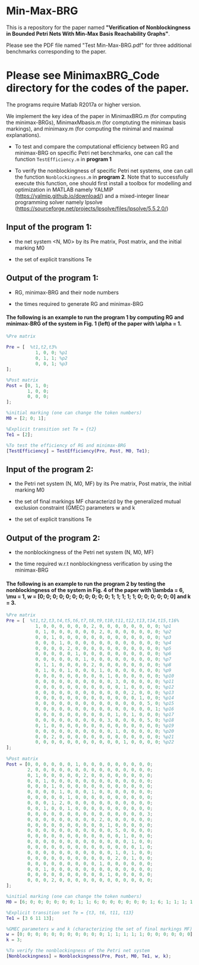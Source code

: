 # Min-Max-BRG

This is a repository for the paper named **"Verification of Nonblockingness in Bounded Petri Nets With Min-Max Basis Reachability Graphs"**.

Please see the PDF file named "Test Min-Max-BRG.pdf" for three additional benchmarks corresponding to the paper.

# Please see MinimaxBRG_Code directory for the codes of the paper.

The programs require Matlab R2017a or higher version.

We implement the key idea of the paper in MinimaxBRG.m (for computing the minimax-BRGs), MinimaxMbasis.m (for comptuting the minimax basis markings), and minimaxy.m (for computing the minimal and maximal explanations).

* To test and compare the computational efficiency between RG and minimax-BRG on specific Petri net benchmarks, one can call the function ``TestEfficiency.m`` in **program 1**

* To verify the nonblockingness of specific Petri net systems, one can call the function ``Nonblockingness.m`` in **program 2**. Note that to successfully execute this function, one should first install a toolbox for modelling and optimization in MATLAB namely YALMIP (https://yalmip.github.io/download/) and a mixed-integer linear programming solver namely lpsolve (https://sourceforge.net/projects/lpsolve/files/lpsolve/5.5.2.0/)

## Input of the program 1:

* the net system <N, M0> by its Pre matrix, Post matrix, and the initial marking M0

* the set of explicit transitions Te

## Output of the program 1:

* RG, minimax-BRG and their node numbers

* the times required to generate RG and minimax-BRG

#### The following is an example to run the program 1 by computing RG and minimax-BRG of the system in Fig. 1 (left) of the paper with \alpha = 1.

```MATLAB
%Pre matrix
         
Pre = [  %t1,t2,t3%
           1, 0, 0; %p1
           0, 1, 1; %p2
           0, 0, 1; %p3
];

%Post matrix
Post = [0, 1, 0;
        1, 0, 0;
        0, 0, 0;
];

%initial marking (one can change the token numbers)
M0 = [2; 0; 1];

%Explicit transition set Te = {t2}
Te1 = [2];

%To test the efficiency of RG and minimax-BRG
[TestEfficiency] = TestEfficiency(Pre, Post, M0, Te1);
```

## Input of the program 2:

* the Petri net system (N, M0, MF) by its Pre matrix, Post matrix, the initial marking M0

* the set of final markings MF characterizd by the generalized mutual exclusion constraint (GMEC) parameters w and k

* the set of explicit transitions Te

## Output of the program 2:

* the nonblockingness of the Petri net system (N, M0, MF)

* the time required w.r.t nonblockingness verification by using the minimax-BRG

#### The following is an example to run the program 2 by testing the nonblockingness of the system in Fig. 4 of the paper with \lambda = 6, \mu = 1, w = [0; 0; 0; 0; 0; 0; 0; 0; 0; 0; 0; 1; 1; 1; 1; 1; 0; 0; 0; 0; 0; 0] and k = 3. 

```MATLAB
%Pre matrix
Pre = [  %t1,t2,t3,t4,t5,t6,t7,t8,t9,t10,t11,t12,t13,t14,t15,t16%
           1, 0, 0, 0, 0, 0, 0, 2, 0, 0, 0, 0, 0, 0, 0, 0; %p1
           0, 1, 0, 0, 0, 0, 0, 0, 2, 0, 0, 0, 0, 0, 0, 0; %p2
           0, 0, 1, 0, 0, 0, 0, 0, 0, 0, 0, 0, 0, 0, 0, 0; %p3
           0, 0, 0, 1, 0, 0, 0, 0, 0, 0, 0, 0, 0, 0, 0, 0; %p4
           0, 0, 0, 0, 2, 0, 0, 0, 0, 0, 0, 0, 0, 0, 0, 0; %p5
           0, 0, 0, 0, 0, 1, 0, 0, 0, 0, 0, 0, 0, 0, 0, 0; %p6
           0, 0, 0, 0, 0, 0, 1, 0, 0, 0, 0, 0, 0, 0, 0, 0; %p7
           0, 1, 1, 0, 0, 0, 0, 2, 0, 0, 0, 0, 0, 0, 0, 0; %p8
           0, 1, 0, 0, 1, 0, 0, 0, 1, 0, 0, 0, 0, 0, 0, 0; %p9
           0, 0, 0, 0, 0, 0, 0, 0, 0, 1, 0, 0, 0, 0, 0, 0; %p10
           0, 0, 0, 0, 0, 0, 0, 0, 0, 0, 3, 0, 0, 0, 0, 0; %p11
           0, 0, 0, 0, 0, 0, 0, 0, 0, 0, 0, 1, 0, 0, 0, 0; %p12
           0, 0, 0, 0, 0, 0, 0, 0, 0, 0, 0, 0, 2, 0, 0, 0; %p13
           0, 0, 0, 0, 0, 0, 0, 0, 0, 0, 0, 0, 0, 1, 0, 0; %p14
           0, 0, 0, 0, 0, 0, 0, 0, 0, 0, 0, 0, 0, 0, 5, 0; %p15
           0, 0, 0, 0, 0, 0, 0, 0, 0, 0, 0, 0, 0, 0, 0, 1; %p16
           0, 0, 0, 0, 0, 0, 0, 0, 0, 0, 1, 0, 1, 0, 0, 0; %p17
           0, 0, 0, 0, 0, 0, 0, 0, 0, 3, 0, 0, 0, 0, 5, 0; %p18
           0, 1, 0, 0, 0, 0, 0, 0, 0, 0, 0, 0, 0, 0, 0, 0; %p19
           0, 0, 0, 0, 0, 0, 0, 0, 0, 0, 1, 0, 0, 0, 0, 0; %p20
           0, 0, 2, 0, 0, 0, 0, 0, 0, 0, 0, 0, 0, 0, 0, 0; %p21
           0, 0, 0, 0, 0, 0, 0, 0, 0, 0, 0, 1, 0, 0, 0, 0; %p22
]; 
        
%Post matrix
Post = [0, 0, 0, 0, 0, 0, 1, 0, 0, 0, 0, 0, 0, 0, 0, 0;
        2, 0, 0, 0, 0, 0, 0, 0, 0, 0, 0, 0, 0, 0, 0, 0; 
        0, 1, 0, 0, 0, 0, 0, 2, 0, 0, 0, 0, 0, 0, 0, 0; 
        0, 0, 1, 0, 0, 0, 0, 0, 0, 0, 0, 0, 0, 0, 0, 0; 
        0, 0, 0, 1, 0, 0, 0, 0, 0, 0, 0, 0, 0, 0, 0, 0; 
        0, 0, 0, 0, 1, 0, 0, 0, 1, 0, 0, 0, 0, 0, 0, 0; 
        0, 0, 0, 0, 0, 1, 0, 0, 0, 0, 0, 0, 0, 0, 0, 0; 
        0, 0, 0, 1, 2, 0, 0, 0, 0, 0, 0, 0, 0, 0, 0, 0; 
        0, 0, 1, 0, 0, 1, 0, 0, 0, 0, 0, 0, 0, 0, 0, 0; 
        0, 0, 0, 0, 0, 0, 0, 0, 0, 0, 0, 0, 0, 0, 0, 3; 
        0, 0, 0, 0, 0, 0, 0, 0, 0, 2, 0, 0, 0, 0, 0, 0; 
        0, 0, 0, 0, 0, 0, 0, 0, 0, 0, 1, 0, 0, 0, 0, 0; 
        0, 0, 0, 0, 0, 0, 0, 0, 0, 0, 0, 5, 0, 0, 0, 0; 
        0, 0, 0, 0, 0, 0, 0, 0, 0, 0, 0, 0, 1, 0, 0, 0; 
        0, 0, 0, 0, 0, 0, 0, 0, 0, 0, 0, 0, 0, 1, 0, 0; 
        0, 0, 0, 0, 0, 0, 0, 0, 0, 0, 0, 0, 0, 0, 1, 0; 
        0, 0, 0, 0, 0, 0, 0, 0, 0, 0, 0, 1, 0, 1, 0, 0; 
        0, 0, 0, 0, 0, 0, 0, 0, 0, 0, 0, 2, 0, 1, 0, 0; 
        0, 0, 0, 0, 0, 0, 0, 0, 0, 1, 0, 0, 0, 0, 0, 0; 
        0, 0, 1, 0, 0, 0, 0, 0, 0, 0, 0, 0, 0, 0, 0, 0; 
        0, 0, 0, 0, 0, 0, 0, 0, 0, 0, 1, 0, 0, 0, 0, 0; 
        0, 0, 0, 2, 0, 0, 0, 0, 0, 0, 0, 0, 0, 0, 0, 0;
]; 

%initial marking (one can change the token numbers)
M0 = [6; 0; 0; 0; 0; 0; 0; 1; 1; 6; 0; 0; 0; 0; 0; 0; 1; 6; 1; 1; 1; 1];

%Explicit transition set Te = {t3, t6, t11, t13}
Te1 = [3 6 11 13];

%GMEC parameters w and k (characterizing the set of final markings MF)
w = [0; 0; 0; 0; 0; 0; 0; 0; 0; 0; 0; 1; 1; 1; 1; 1; 0; 0; 0; 0; 0; 0];
k = 3;

%To verify the nonblockingness of the Petri net system
[Nonblockingness] = Nonblockingness(Pre, Post, M0, Te1, w, k);
```



